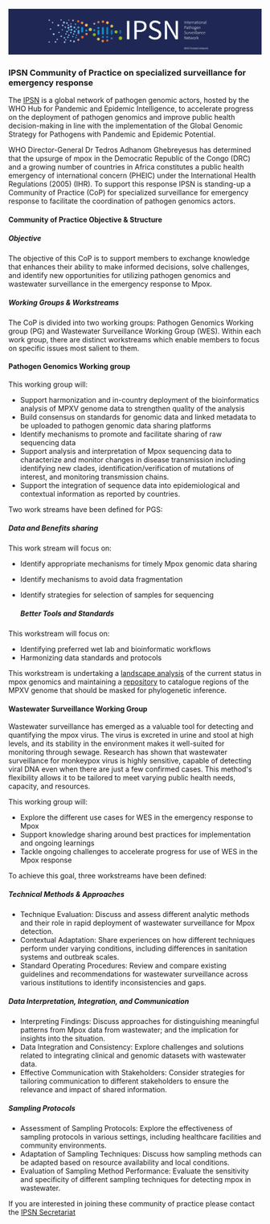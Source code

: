

![image](img/ipsn.png)
### IPSN Community of Practice on specialized surveillance for emergency response

The [IPSN](https://www.who.int/initiatives/international-pathogen-surveillance-network) is a global network of pathogen genomic actors, hosted by the WHO Hub for Pandemic and Epidemic Intelligence, to accelerate progress on the deployment of pathogen genomics and improve public health decision-making in line with the implementation of the Global Genomic Strategy for Pathogens with Pandemic and Epidemic Potential. 

WHO Director-General Dr Tedros Adhanom Ghebreyesus has determined that the upsurge of mpox in the Democratic Republic of the Congo (DRC) and a growing number of countries in Africa constitutes a public health emergency of international concern (PHEIC) under the International Health Regulations (2005) (IHR).  To support this response IPSN is standing-up a Community of Practice (CoP) for specialized surveillance for emergency response to facilitate the coordination of pathogen genomics actors. 

#### Community of Practice Objective & Structure 

##### Objective 
The objective of this CoP is to support members to exchange knowledge that enhances their ability to make informed decisions, solve challenges, and identify new opportunities for utilizing pathogen genomics and wastewater surveillance in the emergency response to Mpox. 
##### Working Groups & Workstreams 
The CoP is divided into two working groups: Pathogen Genomics Working group (PG) and Wastewater Surveillance Working Group (WES). Within each work group, there are distinct workstreams which enable members to focus on specific issues most salient to them.  

#### Pathogen Genomics Working group  
This working group will:  
- Support harmonization and in-country deployment of the bioinformatics analysis of MPXV genome data to strengthen quality of the analysis
- Build consensus on standards for genomic data and linked metadata to be uploaded to pathogen genomic data sharing platforms 
- Identify mechanisms to promote and facilitate sharing of raw sequencing data 
- Support analysis and interpretation of Mpox sequencing data to characterize and monitor changes in disease transmission including identifying new clades, identification/verification of mutations of interest, and monitoring transmission chains.  
- Support the integration of sequence data into epidemiological and contextual information as reported by countries. 

Two work streams have been defined for PGS: 

##### Data and Benefits sharing 
This work stream will focus on: 
- Identify appropriate mechanisms for timely Mpox genomic data sharing
- Identify mechanisms to avoid data fragmentation 
- Identify strategies for selection of samples for sequencing 

	##### Better Tools and Standards 
This workstream will focus on: 
- Identifying preferred wet lab and bioinformatic workflows 
- Harmonizing data standards and protocols 

This workstream is undertaking a [landscape analysis](landscape.md) of the current status in mpox genomics and maintaining a [repository](https://github.com/WHO-Collaboratory/collaboratory-mpox-genomics-phylomasking) to catalogue regions of the MPXV genome that should be masked for phylogenetic inference.
#### Wastewater Surveillance Working Group 

Wastewater surveillance has emerged as a valuable tool for detecting and quantifying the mpox virus. The virus is excreted in urine and stool at high levels, and its stability in the environment makes it well-suited for monitoring through sewage. Research has shown that wastewater surveillance for monkeypox virus is highly sensitive, capable of detecting viral DNA even when there are just a few confirmed cases. This method's flexibility allows it to be tailored to meet varying public health needs, capacity, and resources.

This working group will:
- Explore the different use cases for WES in the emergency response to Mpox
- Support knowledge sharing around best practices for implementation and ongoing learnings
- Tackle ongoing challenges to accelerate progress for use of WES in the Mpox response

To achieve this goal, three workstreams have been defined: 

##### Technical Methods & Approaches
- Technique Evaluation: Discuss and assess different analytic methods and their role in rapid deployment of wastewater surveillance for Mpox detection.  
- Contextual Adaptation: Share experiences on how different techniques perform under varying conditions, including differences in sanitation systems and outbreak scales. 
- Standard Operating Procedures: Review and compare existing guidelines and recommendations for wastewater surveillance across various institutions to identify inconsistencies and gaps.  
##### Data Interpretation, Integration, and Communication 
- Interpreting Findings: Discuss approaches for distinguishing meaningful patterns from Mpox data from wastewater; and the implication for insights into the situation.  
- Data Integration and Consistency: Explore challenges and solutions related to integrating clinical and genomic datasets with wastewater data. 
- Effective Communication with Stakeholders: Consider strategies for tailoring communication to different stakeholders to ensure the relevance and impact of shared information. 

##### Sampling Protocols
- Assessment of Sampling Protocols: Explore the effectiveness of sampling protocols in various settings, including healthcare facilities and community environments. 
- Adaptation of Sampling Techniques: Discuss how sampling methods can be adapted based on resource availability and local conditions. 
- Evaluation of Sampling Method Performance: Evaluate the sensitivity and specificity of different sampling techniques for detecting mpox in wastewater. 

If you are interested in joining these community of practice please contact the [IPSN Secretariat](mailto:ipsn-secretariat@who.int)

